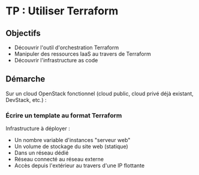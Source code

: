 # TP : Utiliser Terraform

## Objectifs

* Découvrir l'outil d'orchestration Terraform
* Manipuler des ressources IaaS au travers de Terraform
* Découvrir l'infrastructure as code

## Démarche

Sur un cloud OpenStack fonctionnel (cloud public, cloud privé déjà existant, DevStack, etc.) :

### Écrire un template au format Terraform

Infrastructure à déployer :

 * Un nombre variable d'instances "serveur web"
 * Un volume de stockage du site web (statique)
 * Dans un réseau dédié
 * Réseau connecté au réseau externe
 * Accès depuis l'extérieur au travers d'une IP flottante

